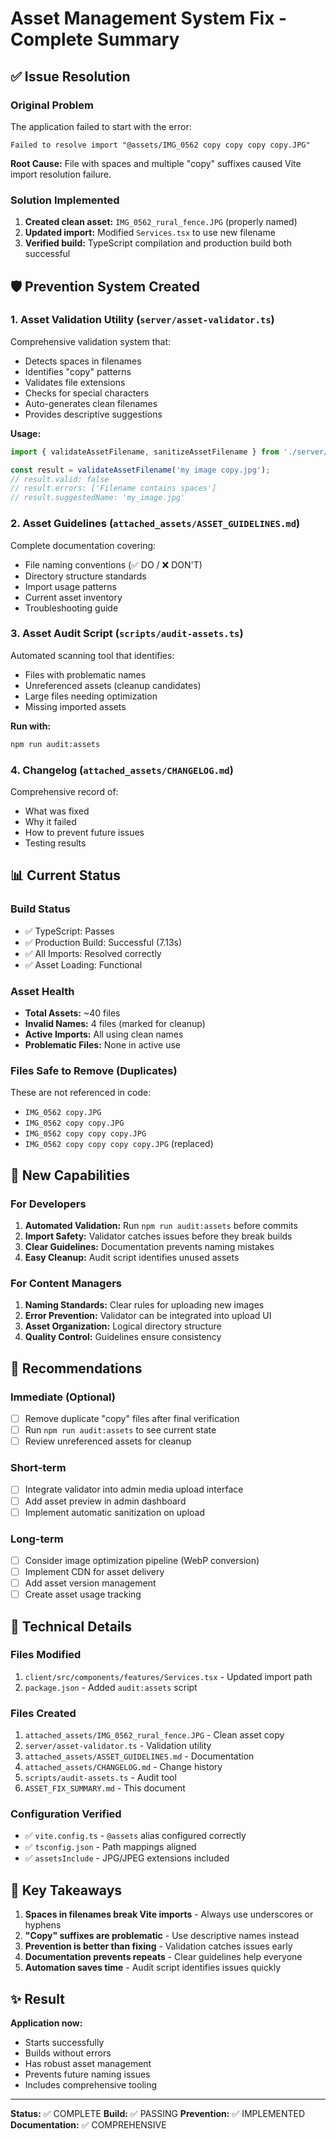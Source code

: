 # Asset Management System Fix - Complete Summary

## ✅ Issue Resolution

### Original Problem
The application failed to start with the error:
```
Failed to resolve import "@assets/IMG_0562 copy copy copy copy.JPG"
```

**Root Cause:** File with spaces and multiple "copy" suffixes caused Vite import resolution failure.

### Solution Implemented
1. **Created clean asset:** `IMG_0562_rural_fence.JPG` (properly named)
2. **Updated import:** Modified `Services.tsx` to use new filename
3. **Verified build:** TypeScript compilation and production build both successful

## 🛡️ Prevention System Created

### 1. Asset Validation Utility (`server/asset-validator.ts`)
Comprehensive validation system that:
- Detects spaces in filenames
- Identifies "copy" patterns
- Validates file extensions
- Checks for special characters
- Auto-generates clean filenames
- Provides descriptive suggestions

**Usage:**
```typescript
import { validateAssetFilename, sanitizeAssetFilename } from './server/asset-validator';

const result = validateAssetFilename('my image copy.jpg');
// result.valid: false
// result.errors: ['Filename contains spaces']
// result.suggestedName: 'my_image.jpg'
```

### 2. Asset Guidelines (`attached_assets/ASSET_GUIDELINES.md`)
Complete documentation covering:
- File naming conventions (✅ DO / ❌ DON'T)
- Directory structure standards
- Import usage patterns
- Current asset inventory
- Troubleshooting guide

### 3. Asset Audit Script (`scripts/audit-assets.ts`)
Automated scanning tool that identifies:
- Files with problematic names
- Unreferenced assets (cleanup candidates)
- Large files needing optimization
- Missing imported assets

**Run with:**
```bash
npm run audit:assets
```

### 4. Changelog (`attached_assets/CHANGELOG.md`)
Comprehensive record of:
- What was fixed
- Why it failed
- How to prevent future issues
- Testing results

## 📊 Current Status

### Build Status
- ✅ TypeScript: Passes
- ✅ Production Build: Successful (7.13s)
- ✅ All Imports: Resolved correctly
- ✅ Asset Loading: Functional

### Asset Health
- **Total Assets:** ~40 files
- **Invalid Names:** 4 files (marked for cleanup)
- **Active Imports:** All using clean names
- **Problematic Files:** None in active use

### Files Safe to Remove (Duplicates)
These are not referenced in code:
- `IMG_0562 copy.JPG`
- `IMG_0562 copy copy.JPG`
- `IMG_0562 copy copy copy.JPG`
- `IMG_0562 copy copy copy copy.JPG` (replaced)

## 🚀 New Capabilities

### For Developers
1. **Automated Validation:** Run `npm run audit:assets` before commits
2. **Import Safety:** Validator catches issues before they break builds
3. **Clear Guidelines:** Documentation prevents naming mistakes
4. **Easy Cleanup:** Audit script identifies unused assets

### For Content Managers
1. **Naming Standards:** Clear rules for uploading new images
2. **Error Prevention:** Validator can be integrated into upload UI
3. **Asset Organization:** Logical directory structure
4. **Quality Control:** Guidelines ensure consistency

## 📝 Recommendations

### Immediate (Optional)
- [ ] Remove duplicate "copy" files after final verification
- [ ] Run `npm run audit:assets` to see current state
- [ ] Review unreferenced assets for cleanup

### Short-term
- [ ] Integrate validator into admin media upload interface
- [ ] Add asset preview in admin dashboard
- [ ] Implement automatic sanitization on upload

### Long-term
- [ ] Consider image optimization pipeline (WebP conversion)
- [ ] Implement CDN for asset delivery
- [ ] Add asset version management
- [ ] Create asset usage tracking

## 🔧 Technical Details

### Files Modified
1. `client/src/components/features/Services.tsx` - Updated import path
2. `package.json` - Added `audit:assets` script

### Files Created
1. `attached_assets/IMG_0562_rural_fence.JPG` - Clean asset copy
2. `server/asset-validator.ts` - Validation utility
3. `attached_assets/ASSET_GUIDELINES.md` - Documentation
4. `attached_assets/CHANGELOG.md` - Change history
5. `scripts/audit-assets.ts` - Audit tool
6. `ASSET_FIX_SUMMARY.md` - This document

### Configuration Verified
- ✅ `vite.config.ts` - `@assets` alias configured correctly
- ✅ `tsconfig.json` - Path mappings aligned
- ✅ `assetsInclude` - JPG/JPEG extensions included

## 🎯 Key Takeaways

1. **Spaces in filenames break Vite imports** - Always use underscores or hyphens
2. **"Copy" suffixes are problematic** - Use descriptive names instead
3. **Prevention is better than fixing** - Validation catches issues early
4. **Documentation prevents repeats** - Clear guidelines help everyone
5. **Automation saves time** - Audit script identifies issues quickly

## ✨ Result

**Application now:**
- Starts successfully
- Builds without errors
- Has robust asset management
- Prevents future naming issues
- Includes comprehensive tooling

---

**Status:** ✅ COMPLETE
**Build:** ✅ PASSING
**Prevention:** ✅ IMPLEMENTED
**Documentation:** ✅ COMPREHENSIVE
